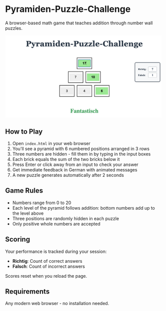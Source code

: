 # Pyramiden-Puzzle-Challenge

A browser-based math game that teaches addition through number wall puzzles.

![Game Screenshot](number-wall.png)

## How to Play

1. Open `index.html` in your web browser
2. You'll see a pyramid with 6 numbered positions arranged in 3 rows
3. Three numbers are hidden - fill them in by typing in the input boxes
4. Each brick equals the sum of the two bricks below it
5. Press Enter or click away from an input to check your answer
6. Get immediate feedback in German with animated messages
7. A new puzzle generates automatically after 2 seconds

## Game Rules

- Numbers range from 0 to 20
- Each level of the pyramid follows addition: bottom numbers add up to the level above
- Three positions are randomly hidden in each puzzle
- Only positive whole numbers are accepted

## Scoring

Your performance is tracked during your session:
- **Richtig**: Count of correct answers
- **Falsch**: Count of incorrect answers

Scores reset when you reload the page.

## Requirements

Any modern web browser - no installation needed.